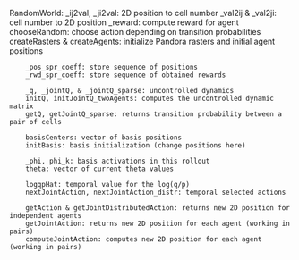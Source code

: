 RandomWorld:
        _ij2val, _ji2val: 2D position to cell number
        _val2ij & _val2ji: cell number to 2D position
        _reward: compute reward for agent
        chooseRandom: choose action depending on transition probabilities
        createRasters & createAgents: initialize Pandora rasters and initial agent positions

        _pos_spr_coeff: store sequence of positions
        _rwd_spr_coeff: store sequence of obtained rewards

        _q, _jointQ, & _jointQ_sparse: uncontrolled dynamics
        initQ, initJointQ_twoAgents: computes the uncontrolled dynamic matrix
        getQ, getJointQ_sparse: returns transition probability between a pair of cells

        basisCenters: vector of basis positions
        initBasis: basis initialization (change positions here)

        _phi, phi_k: basis activations in this rollout
        theta: vector of current theta values

        logqpHat: temporal value for the log(q/p)
        nextJointAction, nextJointAction_distr: temporal selected actions
        
        getAction & getJointDistributedAction: returns new 2D position for independent agents
        getJointAction: returns new 2D position for each agent (working in pairs)
        computeJointAction: computes new 2D position for each agent (working in pairs)

